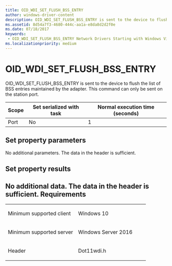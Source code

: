 ```yaml
---
title: OID_WDI_SET_FLUSH_BSS_ENTRY
author: windows-driver-content
description: OID_WDI_SET_FLUSH_BSS_ENTRY is sent to the device to flush the list of BSS entries maintained by the adapter. This command can only be sent on the station port.
ms.assetid: 8d54a7f3-4680-444c-aa1a-e8da8d2d2f0e
ms.date: 07/18/2017
keywords:
 - OID_WDI_SET_FLUSH_BSS_ENTRY Network Drivers Starting with Windows Vista
ms.localizationpriority: medium
---
```


# OID\_WDI\_SET\_FLUSH\_BSS\_ENTRY


OID\_WDI\_SET\_FLUSH\_BSS\_ENTRY is sent to the device to flush the list of BSS entries maintained by the adapter. This command can only be sent on the station port.

| Scope | Set serialized with task | Normal execution time (seconds) |
|-------|--------------------------|---------------------------------|
| Port  | No                       | 1                               |

 

## Set property parameters


No additional parameters. The data in the header is sufficient.
## Set property results


No additional data. The data in the header is sufficient.
Requirements
------------

<table>
<colgroup>
<col width="50%" />
<col width="50%" />
</colgroup>
<tbody>
<tr class="odd">
<td><p>Minimum supported client</p></td>
<td><p>Windows 10</p></td>
</tr>
<tr class="even">
<td><p>Minimum supported server</p></td>
<td><p>Windows Server 2016</p></td>
</tr>
<tr class="odd">
<td><p>Header</p></td>
<td>Dot11wdi.h</td>
</tr>
</tbody>
</table>

 

 




